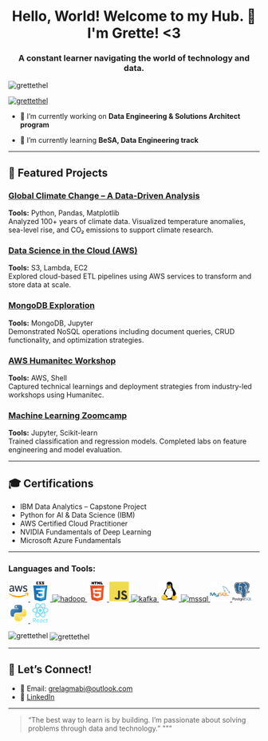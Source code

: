 

<h1 align="center"> Hello, World! Welcome to my Hub. 👋 I'm Grette! <3 </h1>
<h3 align="center">A constant learner navigating the world of technology and data.</h3>

<p align="left"> <img src="https://komarev.com/ghpvc/?username=grettethel&label=Profile%20views&color=0e75b6&style=flat" alt="grettethel" /> </p>

<p align="left">
  <a href="https://github.com/ryo-ma/github-profile-trophy">
    <img src="https://github-profile-trophy.vercel.app/?username=grettethel&theme=darkhub" alt="grettethel" />
  </a>
</p>

- 🔭 I’m currently working on **Data Engineering & Solutions Architect program**

- 🌱 I’m currently learning **BeSA, Data Engineering track**

---

## 🚀 Featured Projects

### [Global Climate Change – A Data-Driven Analysis](https://github.com/GretteThel/Global-Climate-Change-A-Data-Driven-Analysis)
**Tools:** Python, Pandas, Matplotlib  
Analyzed 100+ years of climate data. Visualized temperature anomalies, sea-level rise, and CO₂ emissions to support climate research.

### [Data Science in the Cloud (AWS)](https://github.com/GretteThel/Data-Science-in-the-Cloud)
**Tools:** S3, Lambda, EC2  
Explored cloud-based ETL pipelines using AWS services to transform and store data at scale.

### [MongoDB Exploration](https://github.com/GretteThel/MongoDB)
**Tools:** MongoDB, Jupyter  
Demonstrated NoSQL operations including document queries, CRUD functionality, and optimization strategies.

### [AWS Humanitec Workshop](https://github.com/GretteThel/-AWS-DNB-Humanitec-Platform-Engineering)
**Tools:** AWS, Shell  
Captured technical learnings and deployment strategies from industry-led workshops using Humanitec.

### [Machine Learning Zoomcamp](https://github.com/GretteThel/machine-learning-zoomcamp)
**Tools:** Jupyter, Scikit-learn  
Trained classification and regression models. Completed labs on feature engineering and model evaluation.

---

## 🎓 Certifications

- IBM Data Analytics – Capstone Project
- Python for AI & Data Science (IBM)
- AWS Certified Cloud Practitioner
- NVIDIA Fundamentals of Deep Learning
- Microsoft Azure Fundamentals

---

<h3 align="left">Languages and Tools:</h3>
<p align="left">
  <a href="https://aws.amazon.com" target="_blank" rel="noreferrer">
    <img src="https://raw.githubusercontent.com/devicons/devicon/master/icons/amazonwebservices/amazonwebservices-original-wordmark.svg" alt="aws" width="40" height="40"/>
  </a>
  <a href="https://www.w3schools.com/css/" target="_blank" rel="noreferrer">
    <img src="https://raw.githubusercontent.com/devicons/devicon/master/icons/css3/css3-original-wordmark.svg" alt="css3" width="40" height="40"/>
  </a>
  <a href="https://hadoop.apache.org/" target="_blank" rel="noreferrer">
    <img src="https://www.vectorlogo.zone/logos/apache_hadoop/apache_hadoop-icon.svg" alt="hadoop" width="40" height="40"/>
  </a>
  <a href="https://www.w3.org/html/" target="_blank" rel="noreferrer">
    <img src="https://raw.githubusercontent.com/devicons/devicon/master/icons/html5/html5-original-wordmark.svg" alt="html5" width="40" height="40"/>
  </a>
  <a href="https://developer.mozilla.org/en-US/docs/Web/JavaScript" target="_blank" rel="noreferrer">
    <img src="https://raw.githubusercontent.com/devicons/devicon/master/icons/javascript/javascript-original.svg" alt="javascript" width="40" height="40"/>
  </a>
  <a href="https://kafka.apache.org/" target="_blank" rel="noreferrer">
    <img src="https://www.vectorlogo.zone/logos/apache_kafka/apache_kafka-icon.svg" alt="kafka" width="40" height="40"/>
  </a>
  <a href="https://www.linux.org/" target="_blank" rel="noreferrer">
    <img src="https://raw.githubusercontent.com/devicons/devicon/master/icons/linux/linux-original.svg" alt="linux" width="40" height="40"/>
  </a>
  <a href="https://www.microsoft.com/en-us/sql-server" target="_blank" rel="noreferrer">
    <img src="https://www.svgrepo.com/show/303229/microsoft-sql-server-logo.svg" alt="mssql" width="40" height="40"/>
  </a>
  <a href="https://www.mysql.com/" target="_blank" rel="noreferrer">
    <img src="https://raw.githubusercontent.com/devicons/devicon/master/icons/mysql/mysql-original-wordmark.svg" alt="mysql" width="40" height="40"/>
  </a>
  <a href="https://www.postgresql.org" target="_blank" rel="noreferrer">
    <img src="https://raw.githubusercontent.com/devicons/devicon/master/icons/postgresql/postgresql-original-wordmark.svg" alt="postgresql" width="40" height="40"/>
  </a>
  <a href="https://www.python.org" target="_blank" rel="noreferrer">
    <img src="https://raw.githubusercontent.com/devicons/devicon/master/icons/python/python-original.svg" alt="python" width="40" height="40"/>
  </a>
  <a href="https://reactjs.org/" target="_blank" rel="noreferrer">
    <img src="https://raw.githubusercontent.com/devicons/devicon/master/icons/react/react-original-wordmark.svg" alt="react" width="40" height="40"/>
  </a>
</p>

<p><img align="left" src="https://github-readme-stats.vercel.app/api/top-langs?username=grettethel&show_icons=true&locale=en&layout=compact&theme=github_dark" alt="grettethel" /></p>

<p>&nbsp;<img align="center" src="https://github-readme-stats.vercel.app/api?username=grettethel&show_icons=true&locale=en&theme=github_dark" alt="grettethel" /></p>

---

## 💬 Let’s Connect!

- 📩 Email: grelagmabi@outlook.com
- 🔗 <a href="https://linkedin.com/in/grethelm">LinkedIn</a>

---

> “The best way to learn is by building. I’m passionate about solving problems through data and technology.”
"""
